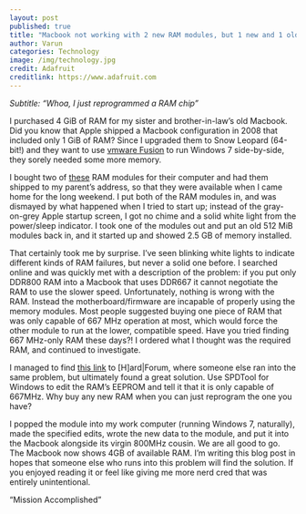 ```yaml
---
layout: post
published: true
title: "Macbook not working with 2 new RAM modules, but 1 new and 1 old works?"
author: Varun
categories: Technology
image: /img/technology.jpg
credit: Adafruit
creditlink: https://www.adafruit.com
---
```


*Subtitle: “Whoa, I just reprogrammed a RAM chip”*

I purchased 4 GiB of RAM for my sister and brother-in-law’s old Macbook. Did you know that Apple shipped a Macbook configuration in 2008 that included only 1 GiB of RAM? Since I upgraded them to Snow Leopard (64-bit!) and they want to use [vmware Fusion](http://www.vmware.com/products/fusion/) to run Windows 7 side-by-side, they sorely needed some more memory.

I bought two of [these](http://www.amazon.com/gp/product/B000T93UR2) RAM modules for their computer and had them shipped to my parent’s address, so that they were available when I came home for the long weekend. I put both of the RAM modules in, and was dismayed by what happened when I tried to start up; instead of the gray-on-grey Apple startup screen, I got no chime and a solid white light from the power/sleep indicator. I took one of the modules out and put an old 512 MiB modules back in, and it started up and showed 2.5 GB of memory installed.

That certainly took me by surprise. I’ve seen blinking white lights to indicate different kinds of RAM failures, but never a solid one before. I searched online and was quickly met with a description of the problem: if you put only DDR800 RAM into a Macbook that uses DDR667 it cannot negotiate the RAM to use the slower speed. Unfortunately, nothing is wrong with the RAM. Instead the motherboard/firmware are incapable of properly using the memory modules. Most people suggested buying one piece of RAM that was only capable of 667 MHz operation at most, which would force the other module to run at the lower, compatible speed. Have you tried finding 667 MHz-only RAM these days?! I ordered what I thought was the required RAM, and continued to investigate.

I managed to find [this link](http://hardforum.com/showthread.php?t=1491628) to [H]ard|Forum, where someone else ran into the same problem, but ultimately found a great solution. Use SPDTool for Windows to edit the RAM’s EEPROM and tell it that it is only capable of 667MHz. Why buy any new RAM when you can just reprogram the one you have?

I popped the module into my work computer (running Windows 7, naturally), made the specified edits, wrote the new data to the module, and put it into the Macbook alongside its virgin 800MHz cousin. We are all good to go. The Macbook now shows 4GB of available RAM. I’m writing this blog post in hopes that someone else who runs into this problem will find the solution. If you enjoyed reading it or feel like giving me more nerd cred that was entirely unintentional.

“Mission Accomplished”